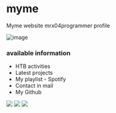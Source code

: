 # myme
Myme website mrx04programmer profile


![image](https://user-images.githubusercontent.com/46001898/207220357-dfe283e9-62aa-414d-9bc5-512bf54e4664.png)


### available information
* HTB activities
* Latest projects
* My playlist - Spotify
* Contact in mail
* My Github

<img src="https://img.shields.io/badge/missing-responsive-t?style=for-the-badge&color=black&logoColor=green&labelColor=darkred&logo=aqua">
<img src="https://img.shields.io/badge/missing-HTBLink-t?style=for-the-badge&color=black&logoColor=green&labelColor=darkred&logo=hackthebox" >
<img src="https://img.shields.io/badge/status-disable-t?style=for-the-badge&color=red&labelColor=informational">
